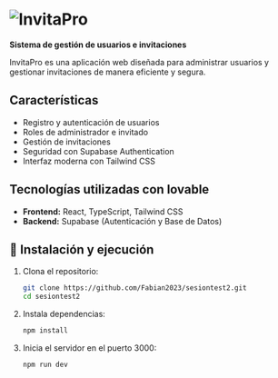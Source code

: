 # ![InvitaPro](https://img.shields.io/badge/InvitaPro-007bff?style=for-the-badge&logo=appveyor)  


**Sistema de gestión de usuarios e invitaciones**  

InvitaPro es una aplicación web diseñada para administrar usuarios y gestionar invitaciones de manera eficiente y segura.  

## Características  
- Registro y autenticación de usuarios  
- Roles de administrador e invitado  
- Gestión de invitaciones  
- Seguridad con Supabase Authentication  
- Interfaz moderna con Tailwind CSS  

##  Tecnologías utilizadas con lovable  
- **Frontend:** React, TypeScript, Tailwind CSS  
- **Backend:** Supabase (Autenticación y Base de Datos)  
  

## 📂 Instalación y ejecución  
1. Clona el repositorio:  
   ```sh
   git clone https://github.com/Fabian2023/sesiontest2.git
   cd sesiontest2

2. Instala dependencias:  
   ```sh
   npm install

3. Inicia el servidor en el puerto 3000:  
   ```sh
   npm run dev
